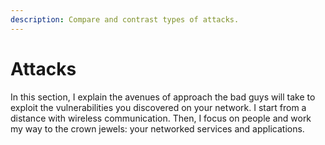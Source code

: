 ```yaml
---
description: Compare and contrast types of attacks.
---
```


# Attacks

In this section, I explain the avenues of approach the bad guys will take to exploit the vulnerabilities you discovered on your network. I start from a distance with wireless communication. Then, I focus on people and work my way to the crown jewels: your networked services and applications. 

